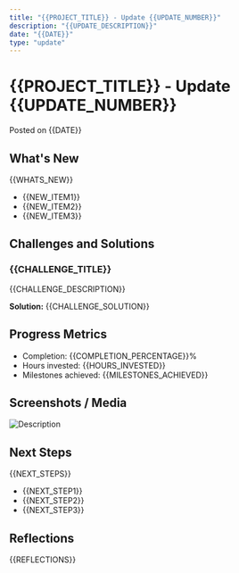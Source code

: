 ```yaml
---
title: "{{PROJECT_TITLE}} - Update {{UPDATE_NUMBER}}"
description: "{{UPDATE_DESCRIPTION}}"
date: "{{DATE}}"
type: "update"
---
```


# {{PROJECT_TITLE}} - Update {{UPDATE_NUMBER}}

Posted on {{DATE}}

## What's New

{{WHATS_NEW}}

- {{NEW_ITEM1}}
- {{NEW_ITEM2}}
- {{NEW_ITEM3}}

## Challenges and Solutions

### {{CHALLENGE_TITLE}}

{{CHALLENGE_DESCRIPTION}}

**Solution:**
{{CHALLENGE_SOLUTION}}

## Progress Metrics

- Completion: {{COMPLETION_PERCENTAGE}}%
- Hours invested: {{HOURS_INVESTED}}
- Milestones achieved: {{MILESTONES_ACHIEVED}}

## Screenshots / Media

![Description](../assets/update-{{UPDATE_NUMBER}}.png)

## Next Steps

{{NEXT_STEPS}}

- {{NEXT_STEP1}}
- {{NEXT_STEP2}}
- {{NEXT_STEP3}}

## Reflections

{{REFLECTIONS}}